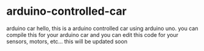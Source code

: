# arduino-controlled-car
arduino car
hello, this is a arduino controlled car using arduino uno. you can compile this for your arduino car and you can edit this code for your sensors, motors, etc...
this will be updated soon 
